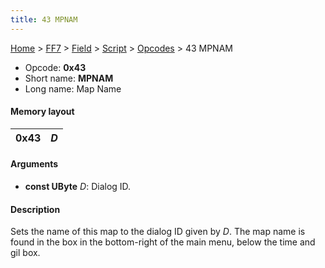 ```yaml
---
title: 43 MPNAM
---
```


[Home](/ff7-flat-wiki/Main%20Page.md) > [FF7](/ff7-flat-wiki/FF7.md) > [Field](/ff7-flat-wiki/FF7/Field.md) > [Script](/ff7-flat-wiki/FF7/Field/Script.md) > [Opcodes](/ff7-flat-wiki/FF7/Field/Script/Opcodes.md) > 43 MPNAM

-   Opcode: **0x43**
-   Short name: **MPNAM**
-   Long name: Map Name

#### Memory layout

| 0x43 | *D* |
|------|-----|

#### Arguments

-   **const UByte** *D*: Dialog ID.

#### Description

Sets the name of this map to the dialog ID given by *D*. The map name is
found in the box in the bottom-right of the main menu, below the time
and gil box.
